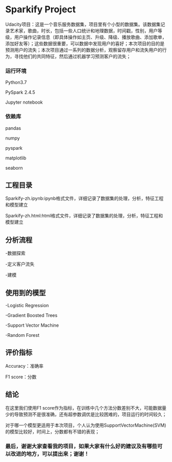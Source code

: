 # Sparkify Project
Udacity项目：这是一个音乐服务数据集，项目里有个小型的数据集。该数据集记录艺术家，歌曲，时长，包括一些人口统计和地理数据，时间戳，性别，用户等级，用户操作记录信息（即具体操作如主页、升级、降级、播放歌曲、添加歌单，添加好友等）；这些数据很重要，可以数据中发现用户的喜好；本次项目的目的是预测用户的流失；本次项目通过一系列的数据分析，观察留存用户和流失用户的行为，寻找他们的共同特征，然后通过机器学习预测客户的流失；

### 运行环境
Python3.7

PySpark 2.4.5

Jupyter notebook

### 依赖库
pandas

numpy

pyspark

matplotlib

seaborn

## 工程目录
Sparkify-zh.ipynb:ipynb格式文件，详细记录了数据集的处理，分析，特征工程和模型建立

Sparkify-zh.html:html格式文件，详细记录了数据集的处理，分析，特征工程和模型建立

## 分析流程
-数据探索

-定义客户流失

-建模

## 使用到的模型
-Logistic Regression

-Gradient Boosted Trees

-Support Vector Machine

-Random Forest

## 评价指标
Accuracy：准确率

F1 score：分数

## 结论
在这里我们使用F1 score作为指标，在训练中几个方法分数差别不大，可能数据量少的导致预测不是很准确，还有超参数调优是比较困难的，项目运行的时间较久；

对于哪一个模型更适用于本次项目，个人认为使用SupportVectorMachine(SVM)的模型比较好，时间上，分数都有不错的表现；

### 最后，谢谢大家查看我的项目，如果大家有什么好的建议及有哪些可以改进的地方，可以提出来；谢谢！

